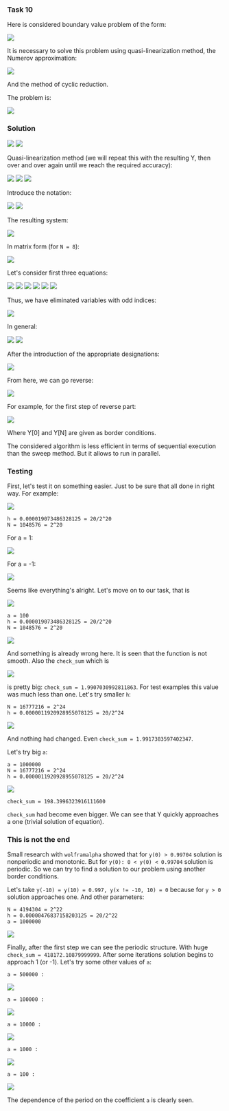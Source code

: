 ### Task 10

Here is considered boundary value problem of the form:

<img src="https://raw.githubusercontent.com/ilkoch008/OpenMP_tasks/master/task10/misc/Screenshot_1.png" width="">

It is necessary to solve this problem using quasi-linearization method, the Numerov approximation:

<img src="https://raw.githubusercontent.com/ilkoch008/OpenMP_tasks/master/task10/misc/Screenshot_2.png" width="">

And the method of cyclic reduction. 

The problem is: 

<img src="https://raw.githubusercontent.com/ilkoch008/OpenMP_tasks/master/task10/misc/Screenshot_3.png" width="">

### Solution

<img src="https://raw.githubusercontent.com/ilkoch008/OpenMP_tasks/master/task10/misc/Screenshot_4.png" width="">

<img src="https://raw.githubusercontent.com/ilkoch008/OpenMP_tasks/master/task10/misc/Screenshot_5.png" width="">

Quasi-linearization method (we will repeat this with the resulting Y, then over and over again until we reach the required accuracy):

<img src="https://raw.githubusercontent.com/ilkoch008/OpenMP_tasks/master/task10/misc/Screenshot_6.png" width="">

<img src="https://raw.githubusercontent.com/ilkoch008/OpenMP_tasks/master/task10/misc/Screenshot_7.png" width="">

<img src="https://raw.githubusercontent.com/ilkoch008/OpenMP_tasks/master/task10/misc/Screenshot_8.png" width="">

Introduce the notation:

<img src="https://raw.githubusercontent.com/ilkoch008/OpenMP_tasks/master/task10/misc/Screenshot_9.png" width="">

<img src="https://raw.githubusercontent.com/ilkoch008/OpenMP_tasks/master/task10/misc/Screenshot_10.png" width="">

The resulting system:

<img src="https://raw.githubusercontent.com/ilkoch008/OpenMP_tasks/master/task10/misc/Screenshot_11.png" width="">

In matrix form (for ```N = 8```):

<img src="https://raw.githubusercontent.com/ilkoch008/OpenMP_tasks/master/task10/misc/Screenshot_12.png" width="">

Let's consider first three equations:

<img src="https://raw.githubusercontent.com/ilkoch008/OpenMP_tasks/master/task10/misc/Screenshot_13.png" width="">

<img src="https://raw.githubusercontent.com/ilkoch008/OpenMP_tasks/master/task10/misc/Screenshot_14.png" width="">

<img src="https://raw.githubusercontent.com/ilkoch008/OpenMP_tasks/master/task10/misc/Screenshot_15.png" width="">

<img src="https://raw.githubusercontent.com/ilkoch008/OpenMP_tasks/master/task10/misc/Screenshot_16.png" width="">

<img src="https://raw.githubusercontent.com/ilkoch008/OpenMP_tasks/master/task10/misc/Screenshot_17.png" width="">

<img src="https://raw.githubusercontent.com/ilkoch008/OpenMP_tasks/master/task10/misc/Screenshot_18.png" width="">

Thus, we have eliminated variables with odd indices:

<img src="https://raw.githubusercontent.com/ilkoch008/OpenMP_tasks/master/task10/misc/Screenshot_19.png" width="">

In general:

<img src="https://raw.githubusercontent.com/ilkoch008/OpenMP_tasks/master/task10/misc/Screenshot_20.png" width="">

<img src="https://raw.githubusercontent.com/ilkoch008/OpenMP_tasks/master/task10/misc/Screenshot_21.png" width="">

After the introduction of the appropriate designations:

<img src="https://raw.githubusercontent.com/ilkoch008/OpenMP_tasks/master/task10/misc/Screenshot_22.png" width="">

From here, we can go reverse:

<img src="https://raw.githubusercontent.com/ilkoch008/OpenMP_tasks/master/task10/misc/Screenshot_23.png" width="">

For example, for the first step of reverse part:

<img src="https://raw.githubusercontent.com/ilkoch008/OpenMP_tasks/master/task10/misc/Screenshot_24.png" width="">

Where Y[0] and Y[N] are given as border conditions.

The considered algorithm is less efficient in terms of sequential execution than the sweep method.
But it allows to run in parallel.

### Testing

First, let's test it on something easier. Just to be sure that all done in right way. For example:

<img src="https://raw.githubusercontent.com/ilkoch008/OpenMP_tasks/master/task10/misc/Screenshot_25.png" width="">

```
h = 0.000019073486328125 = 20/2^20
N = 1048576 = 2^20
```

For a = 1:

<img src="https://raw.githubusercontent.com/ilkoch008/OpenMP_tasks/master/task10/misc/Screenshot_26.png" width="">

For a = -1:

<img src="https://raw.githubusercontent.com/ilkoch008/OpenMP_tasks/master/task10/misc/Screenshot_27.png" width="">

Seems like everything's alright. Let's move on to our task, that is 

<img src="https://raw.githubusercontent.com/ilkoch008/OpenMP_tasks/master/task10/misc/Screenshot_3.png" width="">

```
a = 100
h = 0.000019073486328125 = 20/2^20
N = 1048576 = 2^20
```

<img src="https://raw.githubusercontent.com/ilkoch008/OpenMP_tasks/master/task10/misc/Screenshot_28.png" width="">

And something is already wrong here. It is seen that the function is not smooth. Also the ```check_sum``` which is 

<img src="https://raw.githubusercontent.com/ilkoch008/OpenMP_tasks/master/task10/misc/Screenshot_29.png" width="">

is pretty big: ```check_sum = 1.9907030992811863```. For test examples this value was much less than one. Let's try smaller ```h```:

```
N = 16777216 = 2^24
h = 0.0000011920928955078125 = 20/2^24
```

<img src="https://raw.githubusercontent.com/ilkoch008/OpenMP_tasks/master/task10/misc/Screenshot_30.png" width="">

And nothing had changed. Even ```check_sum = 1.9917383597402347```.

Let's try big ```a```:

```
a = 1000000
N = 16777216 = 2^24
h = 0.0000011920928955078125 = 20/2^24
```

<img src="https://raw.githubusercontent.com/ilkoch008/OpenMP_tasks/master/task10/misc/Screenshot_31.png" width="">

```
check_sum = 198.3996323916111600
```

```check_sum``` had become even bigger. We can see that Y quickly approaches a one (trivial solution of equation).

### This is not the end

Small research with ```wolframalpha``` showed that for ```y(0) > 0.99704``` solution is nonperiodic and monotonic. But for ```y(0): 0 < y(0) < 0.99704``` solution is periodic. So we can try to find a solution to our problem using another border conditions.

Let's take ```y(-10) = y(10) = 0.997, y(x != -10, 10) = 0``` because for ```y > 0``` solution approaches one. And other parameters:
```
N = 4194304 = 2^22
h = 0.00000476837158203125 = 20/2^22
a = 1000000
```

<img src="https://raw.githubusercontent.com/ilkoch008/OpenMP_tasks/master/task10/misc/Screenshot_32.png" width="">

Finally, after the first step we can see the periodic structure. With huge ```check_sum = 418172.10879999999```. After some iterations solution begins to approach 1 (or -1). Let's try some other values of ```a```:

```
a = 500000 :
```

<img src="https://raw.githubusercontent.com/ilkoch008/OpenMP_tasks/master/task10/misc/Screenshot_33.png" width="">

```
a = 100000 :
```

<img src="https://raw.githubusercontent.com/ilkoch008/OpenMP_tasks/master/task10/misc/Screenshot_34.png" width="">

```
a = 10000 :
```

<img src="https://raw.githubusercontent.com/ilkoch008/OpenMP_tasks/master/task10/misc/Screenshot_35.png" width="">

```
a = 1000 :
```

<img src="https://raw.githubusercontent.com/ilkoch008/OpenMP_tasks/master/task10/misc/Screenshot_36.png" width="">

```
a = 100 :
```

<img src="https://raw.githubusercontent.com/ilkoch008/OpenMP_tasks/master/task10/misc/Screenshot_37.png" width="">

The dependence of the period on the coefficient ```a``` is clearly seen.
